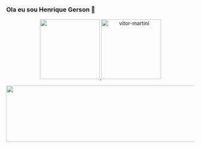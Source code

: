 ### Ola eu sou Henrique Gerson 👋
<div align="center">
  <a href="https://github.com/henricone2005">
  <img height="160em" src="https://github-readme-stats.vercel.app/api?username=henricone2005&show_icons=true&theme=gruvbox&include_all_commits=true&count_private=true"/>
  <img height="160em" src="https://github-readme-streak-stats.herokuapp.com/?user=henricone2005&theme=gruvbox" alt="vitor-martini" /></p>
  <img height="150em" width="3000em" src="https://github-readme-stats.vercel.app/api/top-langs/?username=henricone2005&layout=compact&langs_count=7&theme=gruvbox"/>
</div>

